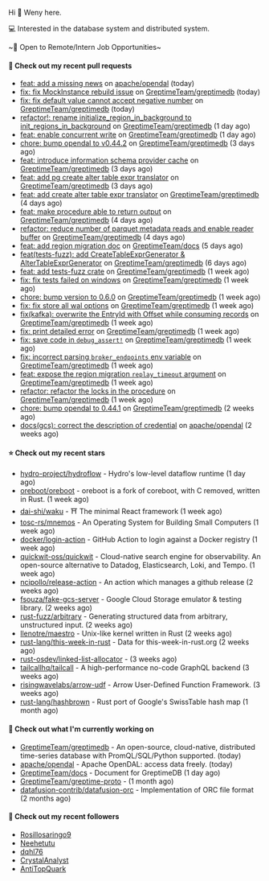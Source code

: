 Hi 👋 Weny here.

💻 Interested in the database system and distributed system.

~🍺 Open to Remote/Intern Job Opportunities~

#### 🔨 Check out my recent pull requests

- [feat: add a missing news](https://github.com/apache/opendal/pull/4056) on [apache/opendal](https://github.com/apache/opendal) (today)
- [fix: fix MockInstance rebuild issue](https://github.com/GreptimeTeam/greptimedb/pull/3218) on [GreptimeTeam/greptimedb](https://github.com/GreptimeTeam/greptimedb) (today)
- [fix: fix default value cannot accept negative number](https://github.com/GreptimeTeam/greptimedb/pull/3217) on [GreptimeTeam/greptimedb](https://github.com/GreptimeTeam/greptimedb) (today)
- [refactor!: rename initialize_region_in_background  to init_regions_in_background](https://github.com/GreptimeTeam/greptimedb/pull/3216) on [GreptimeTeam/greptimedb](https://github.com/GreptimeTeam/greptimedb) (1 day ago)
- [feat: enable concurrent write](https://github.com/GreptimeTeam/greptimedb/pull/3214) on [GreptimeTeam/greptimedb](https://github.com/GreptimeTeam/greptimedb) (1 day ago)
- [chore: bump opendal to v0.44.2](https://github.com/GreptimeTeam/greptimedb/pull/3209) on [GreptimeTeam/greptimedb](https://github.com/GreptimeTeam/greptimedb) (3 days ago)
- [feat: introduce information schema provider cache](https://github.com/GreptimeTeam/greptimedb/pull/3208) on [GreptimeTeam/greptimedb](https://github.com/GreptimeTeam/greptimedb) (3 days ago)
- [feat: add pg create alter table expr translator](https://github.com/GreptimeTeam/greptimedb/pull/3206) on [GreptimeTeam/greptimedb](https://github.com/GreptimeTeam/greptimedb) (3 days ago)
- [feat: add create alter table expr translator](https://github.com/GreptimeTeam/greptimedb/pull/3203) on [GreptimeTeam/greptimedb](https://github.com/GreptimeTeam/greptimedb) (4 days ago)
- [feat: make procedure able to return output](https://github.com/GreptimeTeam/greptimedb/pull/3201) on [GreptimeTeam/greptimedb](https://github.com/GreptimeTeam/greptimedb) (4 days ago)
- [refactor: reduce number of parquet metadata reads and enable reader buffer](https://github.com/GreptimeTeam/greptimedb/pull/3197) on [GreptimeTeam/greptimedb](https://github.com/GreptimeTeam/greptimedb) (4 days ago)
- [feat: add region migration doc](https://github.com/GreptimeTeam/docs/pull/792) on [GreptimeTeam/docs](https://github.com/GreptimeTeam/docs) (5 days ago)
- [feat(tests-fuzz): add CreateTableExprGenerator &amp; AlterTableExprGenerator](https://github.com/GreptimeTeam/greptimedb/pull/3182) on [GreptimeTeam/greptimedb](https://github.com/GreptimeTeam/greptimedb) (6 days ago)
- [feat: add tests-fuzz crate](https://github.com/GreptimeTeam/greptimedb/pull/3173) on [GreptimeTeam/greptimedb](https://github.com/GreptimeTeam/greptimedb) (1 week ago)
- [fix: fix tests failed on windows](https://github.com/GreptimeTeam/greptimedb/pull/3155) on [GreptimeTeam/greptimedb](https://github.com/GreptimeTeam/greptimedb) (1 week ago)
- [chore: bump version to 0.6.0](https://github.com/GreptimeTeam/greptimedb/pull/3154) on [GreptimeTeam/greptimedb](https://github.com/GreptimeTeam/greptimedb) (1 week ago)
- [fix: fix store all wal options](https://github.com/GreptimeTeam/greptimedb/pull/3149) on [GreptimeTeam/greptimedb](https://github.com/GreptimeTeam/greptimedb) (1 week ago)
- [fix(kafka): overwrite the EntryId with Offset while consuming records](https://github.com/GreptimeTeam/greptimedb/pull/3148) on [GreptimeTeam/greptimedb](https://github.com/GreptimeTeam/greptimedb) (1 week ago)
- [fix: print detailed error](https://github.com/GreptimeTeam/greptimedb/pull/3146) on [GreptimeTeam/greptimedb](https://github.com/GreptimeTeam/greptimedb) (1 week ago)
- [fix: save code in `debug_assert!`](https://github.com/GreptimeTeam/greptimedb/pull/3137) on [GreptimeTeam/greptimedb](https://github.com/GreptimeTeam/greptimedb) (1 week ago)
- [fix: incorrect parsing `broker_endpoints` env variable](https://github.com/GreptimeTeam/greptimedb/pull/3135) on [GreptimeTeam/greptimedb](https://github.com/GreptimeTeam/greptimedb) (1 week ago)
- [feat: expose the region migration `replay_timeout` argument](https://github.com/GreptimeTeam/greptimedb/pull/3129) on [GreptimeTeam/greptimedb](https://github.com/GreptimeTeam/greptimedb) (1 week ago)
- [refactor: refactor the locks in the procedure](https://github.com/GreptimeTeam/greptimedb/pull/3126) on [GreptimeTeam/greptimedb](https://github.com/GreptimeTeam/greptimedb) (1 week ago)
- [chore: bump opendal to 0.44.1](https://github.com/GreptimeTeam/greptimedb/pull/3111) on [GreptimeTeam/greptimedb](https://github.com/GreptimeTeam/greptimedb) (2 weeks ago)
- [docs(gcs): correct the description of credential](https://github.com/apache/opendal/pull/3928) on [apache/opendal](https://github.com/apache/opendal) (2 weeks ago)

#### ⭐ Check out my recent stars

- [hydro-project/hydroflow](https://github.com/hydro-project/hydroflow) - Hydro&#39;s low-level dataflow runtime (1 day ago)
- [oreboot/oreboot](https://github.com/oreboot/oreboot) - oreboot is a fork of coreboot, with C removed, written in Rust. (1 week ago)
- [dai-shi/waku](https://github.com/dai-shi/waku) - ⛩️ The minimal React framework (1 week ago)
- [tosc-rs/mnemos](https://github.com/tosc-rs/mnemos) - An Operating System for Building Small Computers (1 week ago)
- [docker/login-action](https://github.com/docker/login-action) - GitHub Action to login against a Docker registry (1 week ago)
- [quickwit-oss/quickwit](https://github.com/quickwit-oss/quickwit) - Cloud-native search engine for observability. An open-source alternative to Datadog, Elasticsearch, Loki, and Tempo. (1 week ago)
- [ncipollo/release-action](https://github.com/ncipollo/release-action) - An action which manages a github release (2 weeks ago)
- [fsouza/fake-gcs-server](https://github.com/fsouza/fake-gcs-server) - Google Cloud Storage emulator &amp; testing library. (2 weeks ago)
- [rust-fuzz/arbitrary](https://github.com/rust-fuzz/arbitrary) - Generating structured data from arbitrary, unstructured input. (2 weeks ago)
- [llenotre/maestro](https://github.com/llenotre/maestro) - Unix-like kernel written in Rust (2 weeks ago)
- [rust-lang/this-week-in-rust](https://github.com/rust-lang/this-week-in-rust) - Data for this-week-in-rust.org (2 weeks ago)
- [rust-osdev/linked-list-allocator](https://github.com/rust-osdev/linked-list-allocator) -  (3 weeks ago)
- [tailcallhq/tailcall](https://github.com/tailcallhq/tailcall) - A high-performance no-code GraphQL backend (3 weeks ago)
- [risingwavelabs/arrow-udf](https://github.com/risingwavelabs/arrow-udf) - Arrow User-Defined Function Framework. (3 weeks ago)
- [rust-lang/hashbrown](https://github.com/rust-lang/hashbrown) - Rust port of Google&#39;s SwissTable hash map (1 month ago)

#### 👷 Check out what I'm currently working on

- [GreptimeTeam/greptimedb](https://github.com/GreptimeTeam/greptimedb) - An open-source, cloud-native, distributed time-series database with PromQL/SQL/Python supported. (today)
- [apache/opendal](https://github.com/apache/opendal) - Apache OpenDAL: access data freely. (today)
- [GreptimeTeam/docs](https://github.com/GreptimeTeam/docs) - Document for GreptimeDB (1 day ago)
- [GreptimeTeam/greptime-proto](https://github.com/GreptimeTeam/greptime-proto) -  (1 month ago)
- [datafusion-contrib/datafusion-orc](https://github.com/datafusion-contrib/datafusion-orc) - Implementation of ORC file format (2 months ago)

#### 👯 Check out my recent followers

- [Rosillosaringo9](https://github.com/Rosillosaringo9)
- [Neehetutu](https://github.com/Neehetutu)
- [dqhl76](https://github.com/dqhl76)
- [CrystalAnalyst](https://github.com/CrystalAnalyst)
- [AntiTopQuark](https://github.com/AntiTopQuark)


